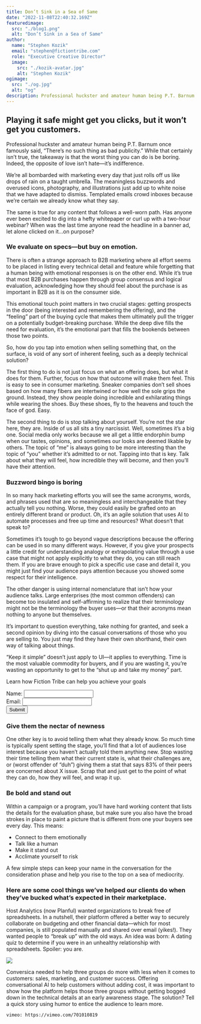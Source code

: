 ```yaml
---
title: Don’t Sink in a Sea of Same
date: "2022-11-08T22:40:32.169Z"
featuredimage:
  src: "./blog1.png"
  alt: "Don’t Sink in a Sea of Same"
author:
  name: "Stephen Kozik"
  email: "stephen@fictiontribe.com"
  role: "Executive Creative Director"
  image:
    src: "./kozik-avatar.jpg"
    alt: "Stephen Kozik"
ogimage: 
  src: "./og.jpg"
  alt: "og"
description: Professional huckster and amateur human being P.T. Barnum once famously said, “There’s no such thing as bad publicity.” While that certainly isn’t true, the takeaway is that the worst thing you can do is be boring. Indeed, the opposite of love isn’t hate—it’s indifference.
---
```


## Playing it safe might get you clicks, but it won’t get you customers.

Professional huckster and amateur human being P.T. Barnum once famously said, “There’s no such thing as bad publicity.” While that certainly isn’t true, the takeaway is that the worst thing you can do is be boring. Indeed, the opposite of love isn’t hate—it’s indifference.

We’re all bombarded with marketing every day that just rolls off us like drops of rain on a taught umbrella. The meaningless buzzwords and overused icons, photography, and illustrations just add up to white noise that we have adapted to dismiss. Templated emails crowd inboxes because we’re certain we already know what they say.

The same is true for any content that follows a well-worn path. Has anyone ever been excited to dig into a hefty whitepaper or curl up with a two-hour webinar? When was the last time anyone read the headline in a banner ad, let alone clicked on it…on purpose?



### We evaluate on specs—but buy on emotion. 

There is often a strange approach to B2B marketing where all effort seems to be placed in listing every technical detail and feature while forgetting that a human being with emotional responses is on the other end. While it’s true that most B2B purchases happen through group consensus and logical evaluation, acknowledging how they should feel about the purchase is as important in B2B as it is on the consumer side.

This emotional touch point matters in two crucial stages: getting prospects in the door (being interested and remembering the offering), and the “feeling” part of the buying cycle that makes them ultimately pull the trigger on a potentially budget-breaking purchase. While the deep dive fills the need for evaluation, it’s the emotional part that fills the bookends between those two points.

So, how do you tap into emotion when selling something that, on the surface, is void of any sort of inherent feeling, such as a deeply technical solution?

The first thing to do is not just focus on what an offering does, but what it does for them. Further, focus on how that outcome will make them feel. This is easy to see in consumer marketing. Sneaker companies don’t sell shoes based on how many fibers are intertwined or how well the sole grips the ground. Instead, they show people doing incredible and exhilarating things while wearing the shoes. Buy these shoes, fly to the heavens and touch the face of god. Easy.

The second thing to do is stop talking about yourself. You’re not the star here, they are. Inside of us all sits a tiny narcissist. Well, sometimes it’s a big one. Social media only works because we all get a little endorphin bump when our tastes, opinions, and sometimes our looks are deemed likable by others. The topic of “me” is always going to be more interesting than the topic of “you” whether it’s admitted to or not. Tapping into that is key. Talk about what they will feel, how incredible they will become, and then you’ll have their attention.



### Buzzword bingo is boring

In so many hack marketing efforts you will see the same acronyms, words, and phrases used that are so meaningless and interchangeable that they actually tell you nothing. Worse, they could easily be grafted onto an entirely different brand or product. Oh, it’s an agile solution that uses AI to automate processes and free up time and resources? What doesn’t that speak to?

Sometimes it’s tough to go beyond vague descriptions because the offering can be used in so many different ways. However, if you give your prospects a little credit for understanding analogy or extrapolating value through a use case that might not apply explicitly to what they do, you can still reach them. If you are brave enough to pick a specific use case and detail it, you might just find your audience pays attention because you showed some respect for their intelligence. 

The other danger is using internal nomenclature that isn’t how your audience talks. Large enterprises (the most common offenders) can become too insulated and self-affirming to realize that their terminology might not be the terminology the buyer uses—or that their acronyms mean nothing to anyone but themselves.

It’s important to question everything, take nothing for granted, and seek a second opinion by diving into the casual conversations of those who you are selling to. You just may find they have their own shorthand, their own way of talking about things.

“Keep it simple” doesn’t just apply to UI—it applies to everything. Time is the most valuable commodity for buyers, and if you are wasting it, you’re wasting an opportunity to get to the “shut up and take my money” part.


<div class="ft-cta-form">
  <p class="form-cta">Learn how Fiction Tribe can help you achieve your goals</p>
  <!-- modify this form HTML and place wherever you want your form -->
  <form id="form-cta"
    action="https://formspree.io/f/moqregjy"
    method="POST"
  >
    <div class="form-flex">
      <div class="form-item">
        <label>
          Name:
        </label>
        <input type="text" name="lastname">
      </div>
      <div class="form-item">
        <label>
          Email:
        </label>
        <input type="email" name="email">
      </div>
      <button type="submit">Submit</button>
    </div>
    <p id="my-form-status"></p>
    <!-- your other form fields go here -->
  </form>
</div>


### Give them the nectar of newness

One other key is to avoid telling them what they already know. So much time is typically spent setting the stage, you’ll find that a lot of audiences lose interest because you haven’t actually told them anything new. Stop wasting their time telling them what their current state is, what their challenges are, or (worst offender of “duh”) giving them a stat that says 83% of their peers are concerned about X issue. Scrap that and just get to the point of what they can do, how they will feel, and wrap it up.


### Be bold and stand out

Within a campaign or a program, you’ll have hard working content that lists the details for the evaluation phase, but make sure you also have the broad strokes in place to paint a picture that is different from one your buyers see every day. This means:

* Connect to them emotionally
* Talk like a human
* Make it stand out
* Acclimate yourself to risk

A few simple steps can keep your name in the conversation for the consideration phase and help you rise to the top on a sea of mediocrity.


### Here are some cool things we’ve helped our clients do when they’ve bucked what’s expected in their marketplace.

Host Analytics (now Planful) wanted organizations to break free of spreadsheets. In a nutshell, their platform offered a better way to securely collaborate on budgeting and other financial data—which for most companies, is still populated manually and shared over email (yikes!). They wanted people to “break up” with the old ways. An idea was born: A dating quiz to determine if you were in an unhealthy relationship with spreadsheets. Spoiler: you are.   

[<img style="max-width: 100%;" src="https://demo.fictiontribe.com/Interactive/Interactive_Quizes/Host_Analytics-Personality_Quiz/ha-quiz.jpg">](https://demo.fictiontribe.com/Interactive/Interactive_Quizes/Host_Analytics-Personality_Quiz/#/intro)

Conversica needed to help three groups do more with less when it comes to customers: sales, marketing, and customer success. Offering conversational AI to help customers without adding cost, it was important to show how the platform helps those three groups without getting bogged down in the technical details at an early awareness stage. The solution? Tell a quick story using humor to entice the audience to learn more.

`vimeo: https://vimeo.com/701010819`
